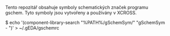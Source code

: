 Tento repozitář obsahuje symboly schematických značek programu gschem. Tyto symboly jsou vytvořeny a používány v XCROSS.

$ echo '(component-library-search "%PATH%/gSchemSym/" "gSchemSym - ")' > ~/.gEDA/gschemrc
